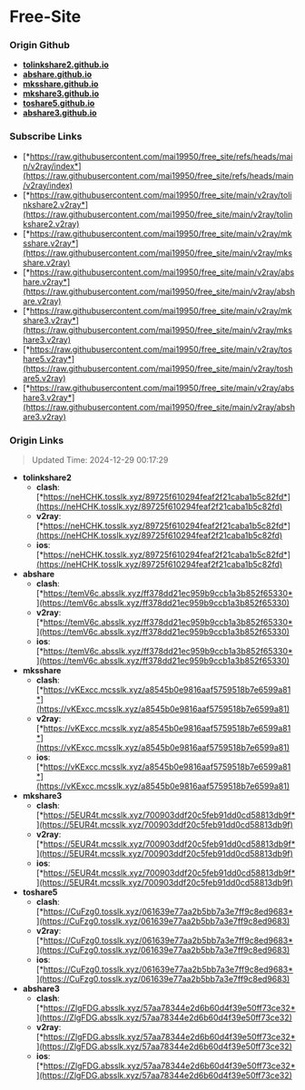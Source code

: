 # Free-Site

### Origin Github

- [**tolinkshare2.github.io**](https://github.com/tolinkshare2/tolinkshare2.github.io)
- [**abshare.github.io**](https://github.com/abshare/abshare.github.io)
- [**mksshare.github.io**](https://github.com/mksshare/mksshare.github.io)
- [**mkshare3.github.io**](https://github.com/mkshare3/mkshare3.github.io)
- [**toshare5.github.io**](https://github.com/toshare5/toshare5.github.io)
- [**abshare3.github.io**](https://github.com/abshare3/abshare3.github.io)

### Subscribe Links

- [*https://raw.githubusercontent.com/mai19950/free_site/refs/heads/main/v2ray/index*](https://raw.githubusercontent.com/mai19950/free_site/refs/heads/main/v2ray/index)
- [*https://raw.githubusercontent.com/mai19950/free_site/main/v2ray/tolinkshare2.v2ray*](https://raw.githubusercontent.com/mai19950/free_site/main/v2ray/tolinkshare2.v2ray)
- [*https://raw.githubusercontent.com/mai19950/free_site/main/v2ray/mksshare.v2ray*](https://raw.githubusercontent.com/mai19950/free_site/main/v2ray/mksshare.v2ray)
- [*https://raw.githubusercontent.com/mai19950/free_site/main/v2ray/abshare.v2ray*](https://raw.githubusercontent.com/mai19950/free_site/main/v2ray/abshare.v2ray)
- [*https://raw.githubusercontent.com/mai19950/free_site/main/v2ray/mkshare3.v2ray*](https://raw.githubusercontent.com/mai19950/free_site/main/v2ray/mkshare3.v2ray)
- [*https://raw.githubusercontent.com/mai19950/free_site/main/v2ray/toshare5.v2ray*](https://raw.githubusercontent.com/mai19950/free_site/main/v2ray/toshare5.v2ray)
- [*https://raw.githubusercontent.com/mai19950/free_site/main/v2ray/abshare3.v2ray*](https://raw.githubusercontent.com/mai19950/free_site/main/v2ray/abshare3.v2ray)

### Origin Links

> Updated Time: 2024-12-29 00:17:29

- **tolinkshare2**
  - **clash**: [*https://neHCHK.tosslk.xyz/89725f610294feaf2f21caba1b5c82fd*](https://neHCHK.tosslk.xyz/89725f610294feaf2f21caba1b5c82fd)
  - **v2ray**: [*https://neHCHK.tosslk.xyz/89725f610294feaf2f21caba1b5c82fd*](https://neHCHK.tosslk.xyz/89725f610294feaf2f21caba1b5c82fd)
  - **ios**: [*https://neHCHK.tosslk.xyz/89725f610294feaf2f21caba1b5c82fd*](https://neHCHK.tosslk.xyz/89725f610294feaf2f21caba1b5c82fd)
- **abshare**
  - **clash**: [*https://temV6c.absslk.xyz/ff378dd21ec959b9ccb1a3b852f65330*](https://temV6c.absslk.xyz/ff378dd21ec959b9ccb1a3b852f65330)
  - **v2ray**: [*https://temV6c.absslk.xyz/ff378dd21ec959b9ccb1a3b852f65330*](https://temV6c.absslk.xyz/ff378dd21ec959b9ccb1a3b852f65330)
  - **ios**: [*https://temV6c.absslk.xyz/ff378dd21ec959b9ccb1a3b852f65330*](https://temV6c.absslk.xyz/ff378dd21ec959b9ccb1a3b852f65330)
- **mksshare**
  - **clash**: [*https://vKExcc.mcsslk.xyz/a8545b0e9816aaf5759518b7e6599a81*](https://vKExcc.mcsslk.xyz/a8545b0e9816aaf5759518b7e6599a81)
  - **v2ray**: [*https://vKExcc.mcsslk.xyz/a8545b0e9816aaf5759518b7e6599a81*](https://vKExcc.mcsslk.xyz/a8545b0e9816aaf5759518b7e6599a81)
  - **ios**: [*https://vKExcc.mcsslk.xyz/a8545b0e9816aaf5759518b7e6599a81*](https://vKExcc.mcsslk.xyz/a8545b0e9816aaf5759518b7e6599a81)
- **mkshare3**
  - **clash**: [*https://5EUR4t.mcsslk.xyz/700903ddf20c5feb91dd0cd58813db9f*](https://5EUR4t.mcsslk.xyz/700903ddf20c5feb91dd0cd58813db9f)
  - **v2ray**: [*https://5EUR4t.mcsslk.xyz/700903ddf20c5feb91dd0cd58813db9f*](https://5EUR4t.mcsslk.xyz/700903ddf20c5feb91dd0cd58813db9f)
  - **ios**: [*https://5EUR4t.mcsslk.xyz/700903ddf20c5feb91dd0cd58813db9f*](https://5EUR4t.mcsslk.xyz/700903ddf20c5feb91dd0cd58813db9f)
- **toshare5**
  - **clash**: [*https://CuFzg0.tosslk.xyz/061639e77aa2b5bb7a3e7ff9c8ed9683*](https://CuFzg0.tosslk.xyz/061639e77aa2b5bb7a3e7ff9c8ed9683)
  - **v2ray**: [*https://CuFzg0.tosslk.xyz/061639e77aa2b5bb7a3e7ff9c8ed9683*](https://CuFzg0.tosslk.xyz/061639e77aa2b5bb7a3e7ff9c8ed9683)
  - **ios**: [*https://CuFzg0.tosslk.xyz/061639e77aa2b5bb7a3e7ff9c8ed9683*](https://CuFzg0.tosslk.xyz/061639e77aa2b5bb7a3e7ff9c8ed9683)
- **abshare3**
  - **clash**: [*https://ZlgFDG.absslk.xyz/57aa78344e2d6b60d4f39e50ff73ce32*](https://ZlgFDG.absslk.xyz/57aa78344e2d6b60d4f39e50ff73ce32)
  - **v2ray**: [*https://ZlgFDG.absslk.xyz/57aa78344e2d6b60d4f39e50ff73ce32*](https://ZlgFDG.absslk.xyz/57aa78344e2d6b60d4f39e50ff73ce32)
  - **ios**: [*https://ZlgFDG.absslk.xyz/57aa78344e2d6b60d4f39e50ff73ce32*](https://ZlgFDG.absslk.xyz/57aa78344e2d6b60d4f39e50ff73ce32)
